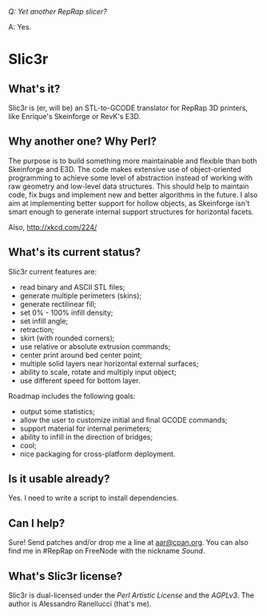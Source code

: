 _Q: Yet another RepRap slicer?_

A: Yes.

# Slic3r

## What's it?

Slic3r is (er, will be) an STL-to-GCODE translator for RepRap 3D printers, 
like Enrique's Skeinforge or RevK's E3D.

## Why another one? Why Perl?

The purpose is to build something more maintainable and flexible than both
Skeinforge and E3D. The code makes extensive use of object-oriented 
programming to achieve some level of abstraction instead of working with
raw geometry and low-level data structures.
This should help to maintain code, fix bugs and implement new and better
algorithms in the future.
I also aim at implementing better support for hollow objects, as Skeinforge
isn't smart enough to generate internal support structures for horizontal
facets.

Also, http://xkcd.com/224/

## What's its current status?

Slic3r current features are:

* read binary and ASCII STL files;
* generate multiple perimeters (skins);
* generate rectilinear fill;
* set 0% - 100% infill density;
* set infill angle;
* retraction;
* skirt (with rounded corners);
* use relative or absolute extrusion commands;
* center print around bed center point;
* multiple solid layers near horizontal external surfaces;
* ability to scale, rotate and multiply input object;
* use different speed for bottom layer.

Roadmap includes the following goals:

* output some statistics;
* allow the user to customize initial and final GCODE commands;
* support material for internal perimeters;
* ability to infill in the direction of bridges;
* cool;
* nice packaging for cross-platform deployment.

## Is it usable already?

Yes. I need to write a script to install dependencies.

## Can I help?

Sure! Send patches and/or drop me a line at aar@cpan.org. You can also 
find me in #RepRap on FreeNode with the nickname _Sound_.

## What's Slic3r license?

Slic3r is dual-licensed under the _Perl Artistic License_ and the _AGPLv3_.
The author is Alessandro Ranellucci (that's me).
